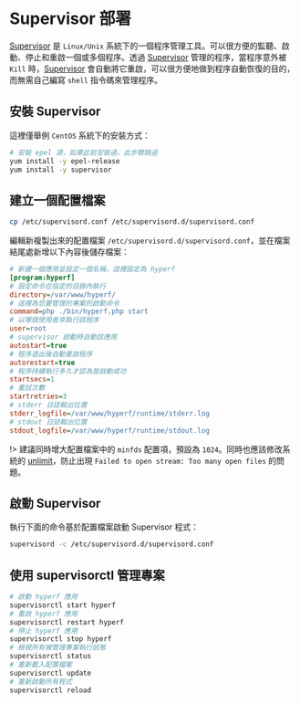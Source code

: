 # Supervisor 部署

[Supervisor](http://www.supervisord.org/) 是 `Linux/Unix` 系統下的一個程序管理工具。可以很方便的監聽、啟動、停止和重啟一個或多個程序。透過 [Supervisor](http://www.supervisord.org/) 管理的程序，當程序意外被 `Kill` 時，[Supervisor](http://www.supervisord.org/) 會自動將它重啟，可以很方便地做到程序自動恢復的目的，而無需自己編寫 `shell` 指令碼來管理程序。

## 安裝 Supervisor

這裡僅舉例 `CentOS` 系統下的安裝方式：

```bash
# 安裝 epel 源，如果此前安裝過，此步驟跳過
yum install -y epel-release
yum install -y supervisor  
```

## 建立一個配置檔案

```bash
cp /etc/supervisord.conf /etc/supervisord.d/supervisord.conf
```

編輯新複製出來的配置檔案 `/etc/supervisord.d/supervisord.conf`，並在檔案結尾處新增以下內容後儲存檔案：

```ini
# 新建一個應用並設定一個名稱，這裡設定為 hyperf
[program:hyperf]
# 設定命令在指定的目錄內執行
directory=/var/www/hyperf/
# 這裡為您要管理的專案的啟動命令
command=php ./bin/hyperf.php start
# 以哪個使用者來執行該程序
user=root
# supervisor 啟動時自動該應用
autostart=true
# 程序退出後自動重啟程序
autorestart=true
# 程序持續執行多久才認為是啟動成功
startsecs=1
# 重試次數
startretries=3
# stderr 日誌輸出位置
stderr_logfile=/var/www/hyperf/runtime/stderr.log
# stdout 日誌輸出位置
stdout_logfile=/var/www/hyperf/runtime/stdout.log
```

!> 建議同時增大配置檔案中的 `minfds` 配置項，預設為 `1024`。同時也應該修改系統的 [unlimit](https://wiki.swoole.com/#/other/sysctl?id=ulimit-%e8%ae%be%e7%bd%ae)，防止出現 `Failed to open stream: Too many open files` 的問題。

## 啟動 Supervisor

執行下面的命令基於配置檔案啟動 Supervisor 程式：

```bash
supervisord -c /etc/supervisord.d/supervisord.conf
```

## 使用 supervisorctl 管理專案

```bash
# 啟動 hyperf 應用
supervisorctl start hyperf
# 重啟 hyperf 應用
supervisorctl restart hyperf
# 停止 hyperf 應用
supervisorctl stop hyperf  
# 檢視所有被管理專案執行狀態
supervisorctl status
# 重新載入配置檔案
supervisorctl update
# 重新啟動所有程式
supervisorctl reload
```
